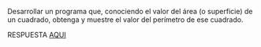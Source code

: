 Desarrollar un programa que, conociendo el valor del área (o superficie) de un cuadrado, obtenga y muestre el valor del perímetro de ese cuadrado. 

RESPUESTA [AQUI](https://github.com/natimmansilla/GuiaEjerciciosProgramacion-AED/blob/58208997929a77e77487a14ed1f69e3316079db3/Guia%2001/G01-Ej08.py)
